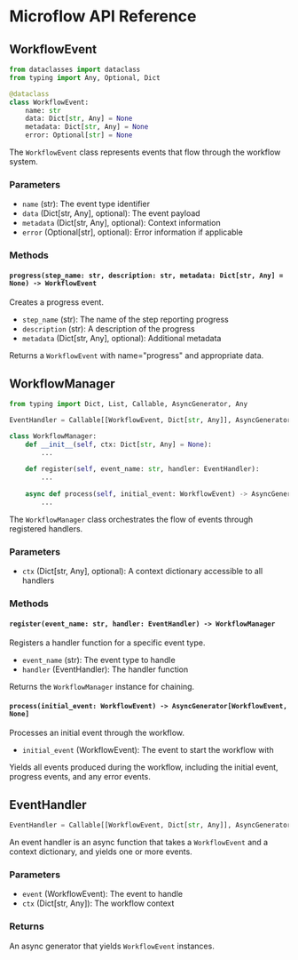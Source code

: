 
# Microflow API Reference

## WorkflowEvent

```python
from dataclasses import dataclass
from typing import Any, Optional, Dict

@dataclass
class WorkflowEvent:
    name: str 
    data: Dict[str, Any] = None  
    metadata: Dict[str, Any] = None  
    error: Optional[str] = None  
```

The `WorkflowEvent` class represents events that flow through the workflow system.

### Parameters

- `name` (str): The event type identifier
- `data` (Dict[str, Any], optional): The event payload
- `metadata` (Dict[str, Any], optional): Context information
- `error` (Optional[str], optional): Error information if applicable

### Methods

#### `progress(step_name: str, description: str, metadata: Dict[str, Any] = None) -> WorkflowEvent`

Creates a progress event.

- `step_name` (str): The name of the step reporting progress
- `description` (str): A description of the progress
- `metadata` (Dict[str, Any], optional): Additional metadata

Returns a `WorkflowEvent` with name="progress" and appropriate data.

## WorkflowManager

```python
from typing import Dict, List, Callable, AsyncGenerator, Any

EventHandler = Callable[[WorkflowEvent, Dict[str, Any]], AsyncGenerator[WorkflowEvent, None]]

class WorkflowManager:
    def __init__(self, ctx: Dict[str, Any] = None):
        ...
    
    def register(self, event_name: str, handler: EventHandler):
        ...
    
    async def process(self, initial_event: WorkflowEvent) -> AsyncGenerator[WorkflowEvent, None]:
        ...
```

The `WorkflowManager` class orchestrates the flow of events through registered handlers.

### Parameters

- `ctx` (Dict[str, Any], optional): A context dictionary accessible to all handlers

### Methods

#### `register(event_name: str, handler: EventHandler) -> WorkflowManager`

Registers a handler function for a specific event type.

- `event_name` (str): The event type to handle
- `handler` (EventHandler): The handler function

Returns the `WorkflowManager` instance for chaining.

#### `process(initial_event: WorkflowEvent) -> AsyncGenerator[WorkflowEvent, None]`

Processes an initial event through the workflow.

- `initial_event` (WorkflowEvent): The event to start the workflow with

Yields all events produced during the workflow, including the initial event, progress events, and any error events.

## EventHandler

```python
EventHandler = Callable[[WorkflowEvent, Dict[str, Any]], AsyncGenerator[WorkflowEvent, None]]
```

An event handler is an async function that takes a `WorkflowEvent` and a context dictionary, and yields one or more events.

### Parameters

- `event` (WorkflowEvent): The event to handle
- `ctx` (Dict[str, Any]): The workflow context

### Returns

An async generator that yields `WorkflowEvent` instances.



